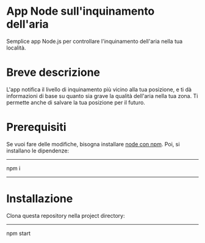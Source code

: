 # App Node sull'inquinamento dell'aria

Semplice app Node.js per controllare l'inquinamento dell'aria nella tua località.

# Breve descrizione

L'app notifica il livello di inquinamento più vicino alla tua posizione, e ti dà informazioni di base su quanto sia grave la qualità dell'aria nella tua zona. Ti permette anche di salvare la tua posizione per il futuro.

# Prerequisiti

Se vuoi fare delle modifiche, bisogna installare [node con npm](https://nodejs.org/en/).
Poi, si installano le dipendenze:

---
npm i

---

# Installazione

Clona questa repository nella project directory:

---
npm start



